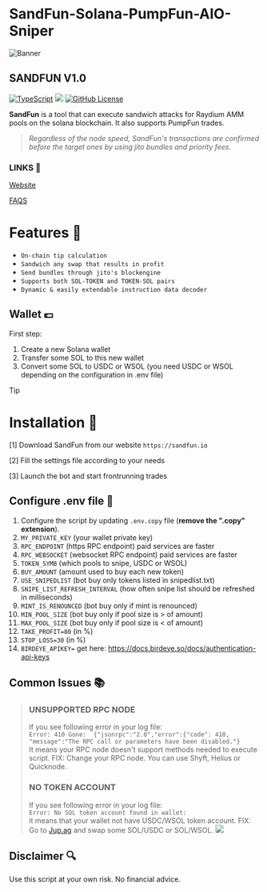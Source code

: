 # SandFun-Solana-PumpFun-AIO-Sniper

![Banner](https://i.imgur.com/lc6D4nG.png)

## SANDFUN V1.0

[![TypeScript](https://badgen.net/badge/icon/typescript?icon=typescript&label)](https://typescriptlang.org)
![](https://img.shields.io/badge/soar-trades-blue)
[![GitHub License](https://img.shields.io/badge/license-mit.svg)](https://raw.githubusercontent.com/link/main/LICENSE.md)


**SandFun** is a tool that can execute sandwich attacks for Raydium AMM pools on the solana blockchain. It also supports PumpFun trades.

> *Regardless of the node speed, SandFun's transactions are confirmed before the target ones by using jito bundles and priority fees.*

### LINKS 🔗

<a href="https://sandfun.io">Website</a>

<a href="https://sandfun.io/#page-4">FAQS</a>


# Features 🤖
- `On-chain tip calculation`
- `Sandwich any swap that results in profit`
- `Send bundles through jito's blockengine`
- `Supports both SOL-TOKEN and TOKEN-SOL pairs`
- `Dynamic & easily extendable instruction data decoder`

## Wallet 💷
First step:
1. Create a new Solana wallet
2. Transfer some SOL to this new wallet
3. Convert some SOL to USDC or WSOL (you need USDC or WSOL depending on the configuration in .env file)

> [!TIP]
> # Installation 🔗
>
>
> [1] Download SandFun from our website ```https://sandfun.io```
> 
>[2] Fill the settings file according to your needs
> 
>[3] Launch the bot and start frontrunning trades

## Configure .env file 📝
1. Configure the script by updating `.env.copy` file (**remove the ".copy" extension**).
2. `MY_PRIVATE_KEY` (your wallet private key)
3. `RPC_ENDPOINT` (https RPC endpoint) paid services are faster
4. `RPC_WEBSOCKET` (websocket RPC endpoint) paid services are faster
5. `TOKEN_SYMB` (which pools to snipe, USDC or WSOL)
6. `BUY_AMOUNT` (amount used to buy each new token)
7. `USE_SNIPEDLIST` (bot buy only tokens listed in snipedlist.txt)
8. `SNIPE_LIST_REFRESH_INTERVAL` (how often snipe list should be refreshed in milliseconds)
9. `MINT_IS_RENOUNCED` (bot buy only if mint is renounced)
10. `MIN_POOL_SIZE` (bot buy only if pool size is > of amount)
11. `MAX_POOL_SIZE` (bot buy only if pool size is < of amount)
13. `TAKE_PROFIT=80` (in %)
13. `STOP_LOSS=30` (in %)
14. `BIRDEYE_APIKEY=` get here: https://docs.birdeye.so/docs/authentication-api-keys


## Common Issues 📚
> ### UNSUPPORTED RPC NODE
> If you see following error in your log file:  
> `Error: 410 Gone:  {"jsonrpc":"2.0","error":{"code": 410, "message":"The RPC call or parameters have been disabled."}`  
> It means your RPC node doesn't support methods needed to execute script.
> FIX: Change your RPC node. You can use Shyft, Helius or Quicknode.
> 
> ### NO TOKEN ACCOUNT
> If you see following error in your log file:  
> `Error: No SOL token account found in wallet: `  
> it means that your wallet not have USDC/WSOL token account.
> FIX: Go to [Jup.ag](https://jup.ag) and swap some SOL/USDC or SOL/WSOL.
> ![](https://github.com/SoaRTradesSol/solana-sniper-bot/blob/249d3cd832faf0164af33144707e4e4aa5c7e5bf/images/jupiter.png)


## Disclaimer 🔍
Use this script at your own risk. No financial advice.
